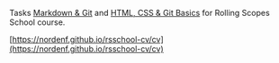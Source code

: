 Tasks [Markdown & Git](./git-markdown.md) and [HTML, CSS & Git Basics](./codejam-cv.md) for Rolling Scopes School course.  

[https://nordenf.github.io/rsschool-cv/cv](https://nordenf.github.io/rsschool-cv/cv)

